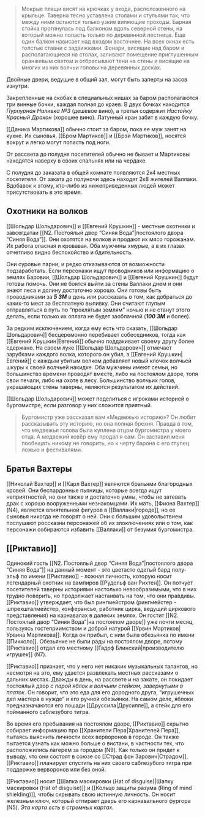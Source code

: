 > Мокрые плащи висят на крючках у входа, расположенного на крыльце. Таверна тесно уставлена столами и стульями так, что между ними остаются только узкие виляющие проходы. Барная стойка протянулась под балконом вдоль северной стены, на который можно попасть только по деревянной лестнице. Еще один балкон нависает над входом восточнее. На всех окнах есть толстые ставни с задвижками. Фонари, висящие над баром и располагающиеся на столах, заливают помещение приглушенным оранжевым светом и отбрасывают тени на стены и висящие на многих из них волчьи головы на деревянных досках.

Двойные двери, ведущие в общий зал, могут быть заперты на засов изнутри.

Закрепленные на скобах в специальных нишах за баром располагаются три винные бочки, каждая полная до краев. В двух бочках находится *Пурпурная Наливка №3* (дешевое вино), а третья содержит *Настойку Красный Дракон* (хорошее вино). Латунный кран забит в каждую бочку.

[[Даника Мартикова]] обычно стоит за баром, пока ее муж занят на кухне. Их сыновья, [[Бром Мартиков]] и [[Брэй Мартиков]], носятся вокруг и легко могут попасть под ноги.

От рассвета до полудня посетителей обычно не бывает и Мартиковы находятся наверху в своих спальнях или на чердаке.

С полудня до заказата в общей комнате появляются 2к4 местных посетителя. От заката до полуночи здесь находят 2к8 жителей Валлаки. Вдобавок к этому, кто-либо из нижеприведенных людей может присутствовать в это время.

## Охотники на волков

[[Шольдар Шольдарович]] и [[Евгений Крушкин]] - местные охотники и завсегдатаи [[N2. Постоялый двор “Синяя Вода”|постоялого двора “Синяя Вода”]]. Они охотятся на волков и продают их мясо горожанам. Их работа опасная и кровавая. Оба мужчины хмурые, а в их глазах отчетливо видно беспокойство и бдительность.

Они суровые парни, и редко отказываются от возможности подзаработать. Если персонажи ищут проводников или информацию о землях Баровии, [[Шольдар Шольдарович]] и [[Евгений Крушкин]] будут готовы помочь. Они не боятся выйти за стены Валлаки днем и они знают леса и долину достаточно хорошо. Они готовы быть проводниками за ***5 ЗМ*** в день или рассказать о том, как добраться до каких-то мест за бесплатную выпивку. Они считают глупым отправляться в путь по “проклятым землям” ночью и не станут этого делать, если только их оплата не будет заоблачной (***100 ЗМ*** и более).

За редким исключением, когда ему есть что сказать, [[Шольдар Шольдарович]] бесцеремонно перебивает собеседников, тогда как [[Евгений Крушкин|Евгений]] обычно поддакивает своему другу более сдержано. На своем луке [[Шольдар Шольдарович]] отмечает зарубками каждого волка, которого он убил, а [[Евгений Крушкин|Евгений]] с каждым убитым волком добавляет новый клочок волчьей шкуры к своей волчьей накидке. Оба мужчины имеют семьи, но большинство времени проводят вместе, либо на постоялом дворе, топя свои печали, либо на охоте в лесу. Большинство волчьих голов, украшающих стены таверны, являются результатом их действий.

[[Шольдар Шольдарович]] может поделиться с игроками историей о бургомистре, если разговор у них сложится приятный.

> Бургомистр уже рассказал вам «Медвежью историю»? Он любит рассказывать эту историю, но она полная брехня. Правда в том, что медвежья голова была куплена отцом бургомистра у моего отца. А медвежий ковёр ему продал я сам. Он заставил меня пообещать никому не говорить, но к черту барона с его глупец ложью и фестивалями.


## Братья Вахтеры

[[Николай Вахтер]] и [[Карл Вахтер]] являются братьями благородных кровей. Они беспардонные пьяницы, которые всегда ищут неприятностей, но они также и достаточно умны, чтобы не затевать драк с хорошо вооруженными незнакомцами. Их мать, [[Фиона Вахтер]] (N4), является влиятельной фигуров в [[Валлаки|городе]], но ее сыновья никогда не говорят о ней. Они с большим удовольствием послушают россказни персонажей об их злоключениях или о том, как персонажи собираются избавить [[Валлаки]] от безумия бургомистра.

## [[Риктавио]]

Одинокий гость [[N2. Постоялый двор “Синяя Вода”|постоялого двора “Синяя Вода”]] на данный момент - это цветасто одетый бард полу-эльф по имени [[Риктавио]] - ложная личность, которую носит легендарный охотник на вампиров [[Рудольф ван Рихтен]]. Он потчует посетителей таверны историями настолько невообразимыми, что в них трудно поверить, но продолжает настаивать на том, что они правдивы. [[Риктавио]] утверждает, что был рингмейстром (рингмейстер - шпрехшталмейстер, конферансье, работник цирка, ведущий циркового представления) на карнавалах в далеких землях. Он гостит [[N2. Постоялый двор “Синяя Вода”|на постоялом дворе]] уже почти месяц, пользуясь гостеприимством и доброй натурой [[Урвин Мартиков|Урвина Мартикова]]. Когда он прибыл, с ним была обезьянка по имени [[Пикколо]]. Обезьянке не были рады на постоялом дворе, потому [[Риктавио]] отдал его местному [[Гадоф Блинский|производителю игрушек]] (N7).

[[Риктавио]] признает, что у него нет никаких музыкальных талантов, но несмотря на это, ему удается развлекать местных рассказами о дальних местах. Дважды в день, на рассвете и на закате, он покидает постоялый двор *с парой яблок и волчьим стейком, завернутыми в платок*. Он говорит, что это еда для его дородного друга, “игрушечных дел мастера в нужде” и его ручной обезьянки. На самом деле, яблоки предназначаются его лошади [[Друссила|Друсилле]], а стейк для его пойманного саблезубого тигра.

Во время его пребывания на постоялом дворе, [[Риктавио]] скрытно собирает информацию про [[Хранители Пера|Хранителей Пера]], пытаясь выяснить личности всех верворонов в городе. Он также пытается узнать как можно больше о вистани, в частности тех, что расположились лагерем за городом (N9). Как только он придет к выводу, что они состоят в союзе со [[Страд фон Зарович|Страдом]], [[Риктавио]] планирует спустить на них своего саблезубого тигра при поддержке верворонов или без оной.

[[Риктавио]] носит [[Шапка маскировки (Hat of disguise)|Шапку маскировки (Hat of disguise)]] и [[Кольцо защиты разума (Ring of mind shielding)]], чтобы скрывать свою истинную личность. Он носит железным ключ, который отпирает дверь его карнавального фургора (N5). *Эта карта есть в стремных картах.*





